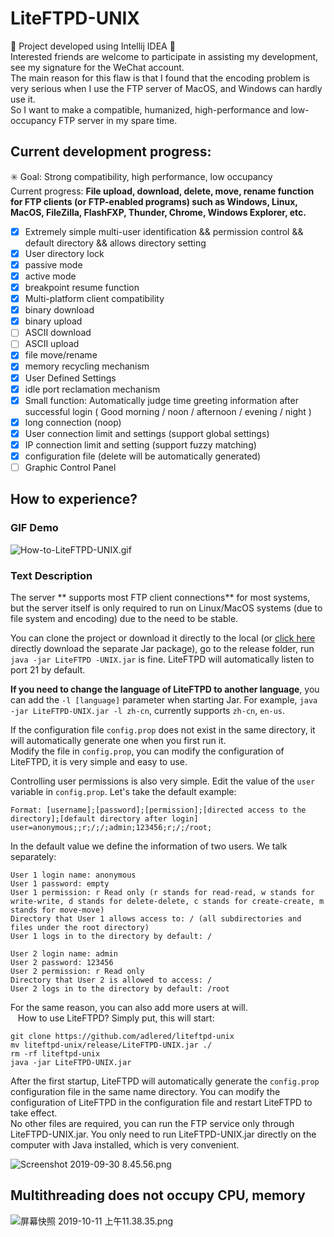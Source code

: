 # LiteFTPD-UNIX
🚧 Project developed using Intellij IDEA 🚧  
Interested friends are welcome to participate in assisting my development, see my signature for the WeChat account.  
The main reason for this flaw is that I found that the encoding problem is very serious when I use the FTP server of MacOS, and Windows can hardly use it.  
So I want to make a compatible, humanized, high-performance and low-occupancy FTP server in my spare time.  

## Current development progress:
✳️ Goal: Strong compatibility, high performance, low occupancy  
Current progress: **File upload, download, delete, move, rename function for FTP clients (or FTP-enabled programs) such as Windows, Linux, MacOS, FileZilla, FlashFXP, Thunder, Chrome, Windows Explorer, etc.**  

- [x] Extremely simple multi-user identification && permission control && default directory && allows directory setting
- [x] User directory lock
- [x] passive mode
- [x] active mode
- [x] breakpoint resume function
- [x] Multi-platform client compatibility
- [x] binary download
- [x] binary upload
- [ ] ASCII download
- [ ] ASCII upload
- [x] file move/rename
- [x] memory recycling mechanism
- [x] User Defined Settings
- [x] idle port reclamation mechanism
- [x] Small function: Automatically judge time greeting information after successful login ( Good morning / noon / afternoon / evening / night )
- [x] long connection (noop)
- [x] User connection limit and settings (support global settings)
- [x] IP connection limit and setting (support fuzzy matching)
- [x] configuration file (delete will be automatically generated)
- [ ] Graphic Control Panel

## How to experience?

### GIF Demo

![How-to-LiteFTPD-UNIX.gif](/How-to-LiteFTPD-UNIX.gif)

### Text Description

The server ** supports most FTP client connections** for most systems, but the server itself is only required to run on Linux/MacOS systems (due to file system and encoding) due to the need to be stable.  

You can clone the project or download it directly to the local (or [click here](https://github.com/AdlerED/LiteFTPD-UNIX/releases) directly download the separate Jar package), go to the release folder, run `java -jar LiteFTPD -UNIX.jar` is fine. LiteFTPD will automatically listen to port 21 by default.  

**If you need to change the language of LiteFTPD to another language**, you can add the `-l [language]` parameter when starting Jar. For example, `java -jar LiteFTPD-UNIX.jar -l zh-cn`, currently supports `zh-cn`, `en-us`.

If the configuration file `config.prop` does not exist in the same directory, it will automatically generate one when you first run it.  
Modify the file in `config.prop`, you can modify the configuration of LiteFTPD, it is very simple and easy to use.  

Controlling user permissions is also very simple. Edit the value of the `user` variable in `config.prop`. Let's take the default example:  
```
Format: [username];[password];[permission];[directed access to the directory];[default directory after login]
user=anonymous;;r;/;/;admin;123456;r;/;/root;
```
In the default value we define the information of two users. We talk separately:  

```
User 1 login name: anonymous
User 1 password: empty
User 1 permission: r Read only (r stands for read-read, w stands for write-write, d stands for delete-delete, c stands for create-create, m stands for move-move)
Directory that User 1 allows access to: / (all subdirectories and files under the root directory)
User 1 logs in to the directory by default: /

User 2 login name: admin
User 2 password: 123456
User 2 permission: r Read only
Directory that User 2 is allowed to access: /
User 2 logs in to the directory by default: /root
```

For the same reason, you can also add more users at will.  
  
How to use LiteFTPD? Simply put, this will start:  

```
git clone https://github.com/adlered/liteftpd-unix
mv liteftpd-unix/release/LiteFTPD-UNIX.jar ./
rm -rf liteftpd-unix
java -jar LiteFTPD-UNIX.jar
```

After the first startup, LiteFTPD will automatically generate the `config.prop` configuration file in the same name directory. You can modify the configuration of LiteFTPD in the configuration file and restart LiteFTPD to take effect.  
No other files are required, you can run the FTP service only through LiteFTPD-UNIX.jar. You only need to run LiteFTPD-UNIX.jar directly on the computer with Java installed, which is very convenient.  

![Screenshot 2019-09-30 8.45.56.png](https://pic.stackoverflow.wiki/uploadImages/79a47e02-0623-427f-ae43-e08ab4be11f9.png)

## Multithreading does not occupy CPU, memory

![屏幕快照 2019-10-11 上午11.38.35.png](https://pic.stackoverflow.wiki/uploadImages/6dd550d3-825e-4fdd-828e-bd53b1104dbb.png)